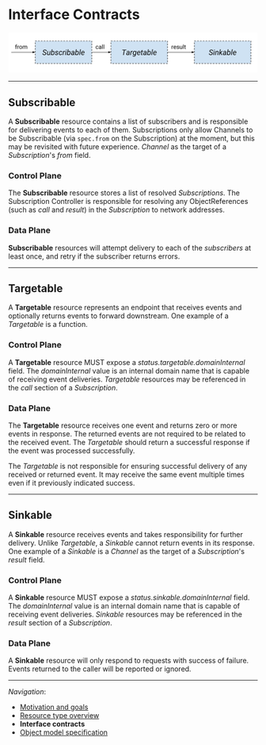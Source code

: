 # Interface Contracts

<!-- This image is sourced from https://drive.google.com/open?id=1Mgn0Oz85M9W1Pwfnw3u0OhZmIIxSxcM3lZUEZyPCoB0 -->

![Interface Contracts Overview](images/interface-contracts-overview.svg)

---

## Subscribable

A **Subscribable** resource contains a list of subscribers and is responsible
for delivering events to each of them. Subscriptions only allow Channels to be Subscribable (via `spec.from` on the Subscription) at the moment, but this may be revisited with future experience.
_Channel_ as the target of a _Subscription_'s _from_ field.

### Control Plane

The **Subscribable** resource stores a list of resolved _Subscriptions_. The
Subscription Controller is responsible for resolving any ObjectReferences (such
as _call_ and _result_) in the _Subscription_ to network addresses.

### Data Plane

**Subscribable** resources will attempt delivery to each of the _subscribers_
at least once, and retry if the subscriber returns errors.

---

## Targetable

A **Targetable** resource represents an endpoint that receives events and
optionally returns events to forward downstream. One example of a _Targetable_
is a function.

### Control Plane

A **Targetable** resource MUST expose a _status.targetable.domainInternal_
field. The _domainInternal_ value is an internal domain name that is capable of
receiving event deliveries. _Targetable_ resources may be referenced in the
_call_ section of a _Subscription_.

### Data Plane

The **Targetable** resource receives one event and returns zero or more events
in response. The returned events are not required to be related to the received
event. The _Targetable_ should return a successful response if the event was
processed successfully.

The _Targetable_ is not responsible for ensuring successful delivery of any
received or returned event. It may receive the same event multiple times even
if it previously indicated success.

---

## Sinkable

A **Sinkable** resource receives events and takes responsibility for further
delivery. Unlike _Targetable_, a _Sinkable_ cannot return events in its
response. One example of a _Sinkable_ is a _Channel_ as the target of a
_Subscription_'s _result_ field.

### Control Plane

A **Sinkable** resource MUST expose a _status.sinkable.domainInternal_ field.
The _domainInternal_ value is an internal domain name that is capable of
receiving event deliveries. _Sinkable_ resources may be referenced in the
_result_ section of a _Subscription_.

### Data Plane

A **Sinkable** resource will only respond to requests with success of failure.
Events returned to the caller will be reported or ignored.

---

_Navigation_:

- [Motivation and goals](motivation.md)
- [Resource type overview](overview.md)
- **Interface contracts**
- [Object model specification](spec.md)
